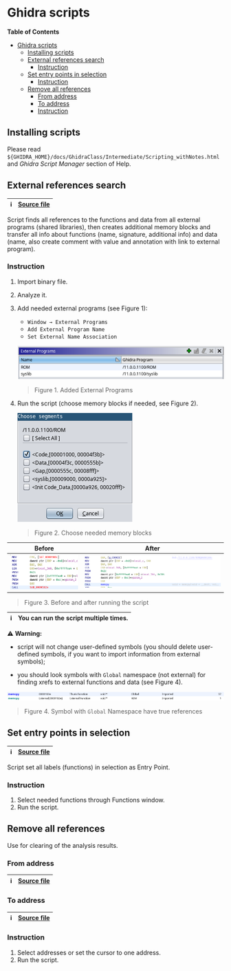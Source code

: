 # Ghidra scripts

<!-- markdown-toc start - Don't edit this section. Run M-x markdown-toc-refresh-toc -->
**Table of Contents**

- [Ghidra scripts](#ghidra-scripts)
    - [Installing scripts](#installing-scripts)
    - [External references search](#external-references-search)
        - [Instruction](#instruction)
    - [Set entry points in selection](#set-entry-points-in-selection)
        - [Instruction](#instruction-1)
    - [Remove all references](#remove-all-references)
        - [From address](#from-address)
        - [To address](#to-address)
        - [Instruction](#instruction-2)

<!-- markdown-toc end -->

## Installing scripts

Please read
`${GHIDRA_HOME}/docs/GhidraClass/Intermediate/Scripting_withNotes.html` and
*Ghidra Script Manager* section of Help.

## External references search

| :information_source: | [Source file](./FindExternalReferences.java) |
| -----                | -----                                        |

Script finds all references to the functions and data from all external programs
(shared libraries), then creates additional memory blocks and transfer all info
about functions (name, signature, additional info) and data (name, also create
comment with value and annotation with link to external program).

### Instruction

1. Import binary file.
2. Analyze it.
3. Add needed external programs (see Figure 1):
    - `Window → External Programs`
    - `Add External Program Name`
    - `Set External Name Association`

    ![External programs](images/external_programs.png)
    > Figure 1. Added External Programs
    
4. Run the script (choose memory blocks if needed, see Figure 2).

    ![Choose segments](images/choose_segments.png)
    > Figure 2. Choose needed memory blocks

| Before                         | After                        |
| -----                          | -----                        |
| ![Before](./images/before.png) | ![After](./images/after.png) |
> Figure 3. Before and after running the script

| :information_source: | You can run the script multiple times. |
| -----                | -----                                  |

:warning: **Warning:**

>>>

- script will not change user-defined symbols (you should delete user-defined
  symbols, if you want to import information from external symbols);

- you should look symbols with `Global` namespace (not external) for finding
  xrefs to external functions and data (see Figure 4).

>>>

![In memory located symbols](images/in_memory_located_symbols.png)
> Figure 4. Symbol with `Global` Namespace have true references

## Set entry points in selection

| :information_source: | [Source file](./SetEntryPointsInSelection.java) |
| -----                | -----                                           |

Script set all labels (functions) in selection as Entry Point.

### Instruction

1. Select needed functions through Functions window.
2. Run the script.

## Remove all references

Use for clearing of the analysis results.

### From address

| :information_source: | [Source file](./RemoveAllReferencesFromAddress.java) |
| -----                | -----                                                |

### To address

| :information_source: | [Source file](./RemoveAllReferencesToAddress.java) |
| -----                | -----                                              |

### Instruction

1. Select addresses or set the cursor to one address.
2. Run the script.
